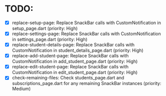 # TODO:

- [x] replace-setup-page: Replace SnackBar calls with CustomNotification in setup_page.dart (priority: High)
- [x] replace-settings-page: Replace SnackBar calls with CustomNotification in settings_page.dart (priority: High)
- [x] replace-student-details-page: Replace SnackBar calls with CustomNotification in student_details_page.dart (priority: High)
- [x] replace-add-student-page: Replace SnackBar calls with CustomNotification in add_student_page.dart (priority: High)
- [x] replace-edit-student-page: Replace SnackBar calls with CustomNotification in edit_student_page.dart (priority: High)
- [x] check-remaining-files: Check students_page.dart and subscriptions_page.dart for any remaining SnackBar instances (priority: Medium)
